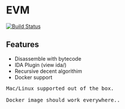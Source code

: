 # EVM

[![Build Status](https://travis-ci.org/anddddrew/evm.svg?branch-master)](https://travis-ci.org/anddddrew/evm)


## Features
* Disassemble with bytecode
* IDA Plugin (view ida/)
* Recursive decent algorithim
* Docker support

<pre>
Mac/Linux supported out of the box.

Docker image should work everywhere..
</pre>
